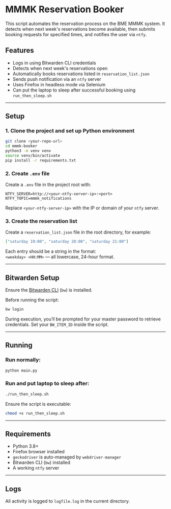# MMMK Reservation Booker

This script automates the reservation process on the BME MMMK system. It detects when next week's reservations become available, then submits booking requests for specified times, and notifies the user via `ntfy`.

## Features

- Logs in using Bitwarden CLI credentials
- Detects when next week's reservations open
- Automatically books reservations listed in `reservation_list.json`
- Sends push notification via an `ntfy` server
- Uses Firefox in headless mode via Selenium
- Can put the laptop to sleep after successful booking using `run_then_sleep.sh`

---

## Setup

### 1. Clone the project and set up Python environment

```bash
git clone <your-repo-url>
cd mmmk-booker
python3 -m venv venv
source venv/bin/activate
pip install -r requirements.txt
```

### 2. Create `.env` file

Create a `.env` file in the project root with:

```
NTFY_SERVER=http://<your-ntfy-server-ip>:<port>
NTFY_TOPIC=mmmk_notifications
```

Replace `<your-ntfy-server-ip>` with the IP or domain of your `ntfy` server.

### 3. Create the reservation list

Create a `reservation_list.json` file in the root directory, for example:

```json
["saturday 19:00", "saturday 20:00", "saturday 21:00"]
```

Each entry should be a string in the format:  
`<weekday> <HH:MM>` — all lowercase, 24-hour format.

---

## Bitwarden Setup

Ensure the [Bitwarden CLI](https://bitwarden.com/help/cli/) (`bw`) is installed.

Before running the script:

```bash
bw login
```

During execution, you’ll be prompted for your master password to retrieve credentials. Set your `BW_ITEM_ID` inside the script.

---

## Running

### Run normally:

```bash
python main.py
```

### Run and put laptop to sleep after:

```bash
./run_then_sleep.sh
```

Ensure the script is executable:

```bash
chmod +x run_then_sleep.sh
```

---

## Requirements

- Python 3.8+
- Firefox browser installed
- `geckodriver` is auto-managed by `webdriver-manager`
- Bitwarden CLI (`bw`) installed
- A working `ntfy` server

---

## Logs

All activity is logged to `logfile.log` in the current directory.
